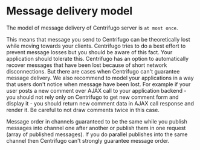 # Message delivery model

The model of message delivery of Centrifugo server is `at most once`.

This means that message you send to Centrifugo can be theoretically lost while moving towards
your clients. Centrifugo tries to do a best effort to prevent message losses but you should be
aware of this fact. Your application should tolerate this. Centrifugo has an option to
automatically recover messages that have been lost because of short network disconnections. But
there are cases when Centrifugo can't guarantee message delivery. We also recommend to model your
applications in a way that users don't notice when message have been lost. For example if your user
posts a new comment over AJAX call to your application backend - you should not rely only on
Centrifugo to get new comment form and display it - you should return new comment data in AJAX call
response and render it. Be careful to not draw comments twice in this case.

Message order in channels guaranteed to be the same while you publish messages into channel one after
another or publish them in one request (array of published messages). If you do parallel
publishes into the same channel then Centrifugo can't strongly guarantee message order.
